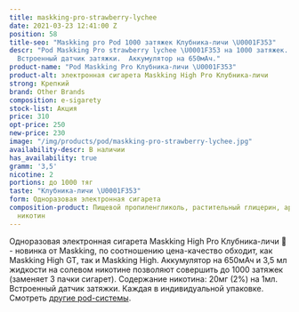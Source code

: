 ```yaml
---
title: maskking-pro-strawberry-lychee
date: 2021-03-23 12:41:00 Z
position: 58
title-seo: "Maskking pro Pod 1000 затяжек Клубника-личи \U0001F353"
descr: "Pod Maskking Pro strawberry lychee \U0001F353 на 1000 затяжек. Крепость 20мг/мл.
  Встроенный датчик затяжки.  Аккумулятор на 650мАч."
product-name: "Pod Maskking Pro Клубника-личи \U0001F353"
product-alt: электронная сигарета Maskking High Pro Клубника-личи
strong: Крепкий
brand: Other Brands
composition: e-sigarety
stock-list: Акция
price: 310
opt-price: 250
new-price: 230
image: "/img/products/pod/maskking-pro-strawberry-lychee.jpg"
availability-descr: В наличии
has_availability: true
gramm: '3,5'
nicotine: 2
portions: до 1000 тяг
taste: "Клубника-личи \U0001F353"
form: Одноразовая электронная сигарета
composition-product: Пищевой пропиленгликоль, растительный глицерин, ароматизатор,
  никотин
---
```


Одноразовая электронная сигарета Maskking High Pro Клубника-личи 🍓 - новинка от Maskking, по соотношению цена-качество обходит, как Maskking High GT, так и Maskking High. Аккумулятор на 650мАч и 3,5 мл жидкости на солевом никотине позволяют совершить до 1000 затяжек (заменяет 3 пачки сигарет). Содержание никотина: 20мг (2%) на 1мл. Встроенный датчик затяжки. Каждая в индивидуальной упаковке.<br>
Смотреть [другие pod-системы](/elektronnye-sigarety).